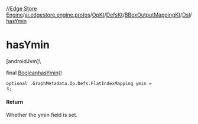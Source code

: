 //[Edge Store Engine](../../../../../../index.md)/[ai.edgestore.engine.protos](../../../../index.md)/[OpKt](../../../index.md)/[DefsKt](../../index.md)/[BBoxOutputMappingKt](../index.md)/[Dsl](index.md)/[hasYmin](has-ymin.md)

# hasYmin

[androidJvm]\

final [Boolean](https://developer.android.com/reference/kotlin/java/lang/Boolean.html)[hasYmin](has-ymin.md)()

<code>optional .GraphMetadata.Op.Defs.FlatIndexMapping ymin = 3;</code>

#### Return

Whether the ymin field is set.
